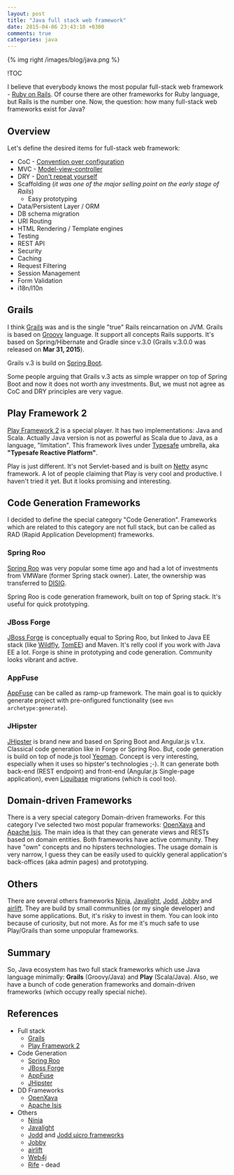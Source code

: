 ```yaml
---
layout: post
title: "Java full stack web framework"
date: 2015-04-06 23:43:10 +0300
comments: true
categories: java
---
```


{% img right  /images/blog/java.png %}

!TOC

I believe that everybody knows the most popular full-stack web framework - [Ruby on Rails](http://rubyonrails.org). Of course there are other frameworks for Ruby language, but Rails is the number one. Now, the question: how many full-stack web frameworks exist for Java?

## Overview

Let's define the desired items for full-stack web framework:

- CoC - [Convention over configuration](http://en.wikipedia.org/wiki/Convention_over_configuration)
- MVC - [Model-view-controller](http://en.wikipedia.org/wiki/Model%E2%80%93view%E2%80%93controller)
- DRY - [Don't repeat yourself](http://en.wikipedia.org/wiki/Don%27t_repeat_yourself)
- Scaffolding (_it was one of the major selling point on the early stage of Rails_)
  - Easy prototyping
- Data/Persistent Layer / ORM
- DB schema migration
- URI Routing
- HTML Rendering / Template engines
- Testing
- REST API
- Security
- Caching
- Request Filtering
- Session Management
- Form Validation
- i18n/l10n

## Grails
I think  [Grails](https://grails.org) was and is the single "true" Rails reincarnation on JVM. Grails is based on [Groovy](http://www.groovy-lang.org/) language. It support all concepts Rails supports. It's based on Spring/Hibernate and Gradle since v.3.0 (Grails v.3.0.0 was released on **Mar 31, 2015**).

Grails v.3 is build on [Spring Boot](http://projects.spring.io/spring-boot/).

Some people arguing that Grails v.3 acts as simple wrapper on top of Spring Boot and now it does not worth any investments. But, we must not agree as CoC and DRY principles are very vague.

## Play Framework 2
[Play Framework 2](https://www.playframework.com/) is a special player. It has two implementations: Java and Scala. Actually Java version is not as powerful as Scala due to Java, as a language, "limitation". This framework lives under [Typesafe](http://typesafe.com/) umbrella, aka **"Typesafe Reactive Platform"**.

Play is just different. It's not Servlet-based and is built on [Netty](http://netty.io/) async framework. A lot of people claiming that Play is very cool and productive. I haven't tried it yet. But it looks promising and interesting.

## Code Generation Frameworks

I decided to define the special category "Code Generation". Frameworks which are related  to this category are not full stack, but can be called as RAD (Rapid Application Development) frameworks.

### Spring Roo
[Spring Roo](http://projects.spring.io/spring-roo/) was very popular some time ago and had a lot of investments from VMWare (former Spring stack owner). Later, the ownership was transferred to [DISIG](http://www.disid.com).

Spring Roo is code generation framework, built on top of Spring stack. It's useful for quick prototyping.

### JBoss Forge

[JBoss Forge](http://forge.jboss.org/) is conceptually equal to Spring Roo, but linked to Java EE stack (like [Wildfly](http://wildfly.org/), [TomEE](http://tomee.apache.org/apache-tomee.html)) and Maven. It's relly cool if you work with Java EE a lot. Forge is shine in prototyping and code generation. Community looks vibrant and active.

### AppFuse
[AppFuse](http://appfuse.org/) can be called as ramp-up framework. The main goal is to quickly generate project with pre-onfigured functionality (see `mvn archetype:generate`).

### JHipster

[JHipster](https://jhipster.github.io/) is brand new and based on Spring Boot and Angular.js v.1.x. Classical code generation like in Forge or Spring Roo. But, code generation is build on top of node.js tool [Yeoman](http://yeoman.io/). Concept is very interesting, especially when it uses so hipster's technologies ;-).
It can generate both back-end (REST endpoint) and front-end (Angular.js Single-page application), even [Liquibase](http://www.liquibase.org/) migrations (which is cool too).

## Domain-driven Frameworks
There is a very special category Domain-driven frameworks. For this category I've selected two most popular frameworks: [OpenXava](http://www.openxava.org/) and [Apache Isis](http://isis.apache.org/). The main idea is that they can generate views and RESTs based on domain entities. Both frameworks have active community. They have "own" concepts and no hipsters technologies. The usage domain is very narrow, I guess they can be easily used to quickly general application's back-offices (aka admin pages) and prototyping.

## Others
There are several others frameworks [Ninja](http://www.ninjaframework.org/), [Javalight](http://javalite.io/), [Jodd](http://joddframework.org/), [Jobby](http://jooby.org/) and [airlift](https://github.com/airlift/airlift). They are build by small communities (or my single developer) and have some applications. But, it's risky to invest in them. You can look into because of curiosity, but not more. As for me it's much safe to use Play/Grails than some unpopular frameworks.

## Summary

So, Java ecosystem has two full stack frameworks which use Java language minimally: **Grails** (Groovy/Java) and **Play** (Scala/Java). Also, we have a bunch of code generation frameworks and domain-driven frameworks (which occupy really special niche).

## References
- Full stack
  - [Grails](https://grails.org/)
  - [Play Framework 2](https://www.playframework.com/)
- Code Generation
  - [Spring Roo](http://projects.spring.io/spring-roo/)
  - [JBoss Forge](http://forge.jboss.org/)
  - [AppFuse](http://appfuse.org/)
  - [JHipster](https://jhipster.github.io/)
- DD Frameworks
  - [OpenXava](http://www.openxava.org/)
  - [Apache Isis](http://isis.apache.org/)
- Others
  - [Ninja](http://www.ninjaframework.org/)  
  - [Javalight](http://javalite.io/)
  - [Jodd](http://jodd.org/) and [Jodd µicro frameworks](http://joddframework.org/)
  - [Jobby](http://jooby.org/)
  - [airlift](https://github.com/airlift/airlift)
  - [Web4j](http://www.web4j.com/)
  - [Rife](http://rifers.org/) - dead

